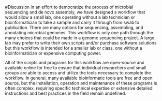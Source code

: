 #Discussion
In an effort to democratize the process of microbial sequencing and de novo assembly, we have designed a workflow that would allow a small lab, one operating without a lab technician or bioinformatician to take a sample and carry it through from swab to publication. There are many options for sequencing, assembling, and annotating microbial genomes.  This workflow is only one path through the many choices that could be made in a genome sequencing project. A large lab may prefer to write their own scripts and/or purchase software solutions but this workflow is intended for a smaller lab or class, one without a bioinformatician or expensive computing power. 

All of the scripts and programs for this workflow are open-source and available online for free to ensure that individual researchers and small groups are able to access and utilize the tools necessary to complete the workflow. In general, many available bioinformatic tools are free and open source, but the installation, operation and maintenance of these programs is often complex, requiring specific technical expertise or extensive detailed instructions and best practices in the field remain undefined.

